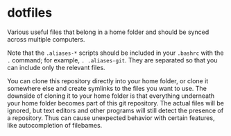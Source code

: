 # dotfiles
Various useful files that belong in a home folder and should be synced across multiple computers.

Note that the `.aliases-*` scripts should be included in your `.bashrc` with the `.` command; for example, `. .aliases-git`. They are separated so that you can include only the relevant files.

You can clone this repository directly into your home folder, or clone it somewhere else and create symlinks to the files you want to use. The downside of cloning it to your home folder is that everything underneath your home folder becomes part of this git repository. The actual files will be ignored, but text editors and other programs will still detect the presence of a repository. Thus can cause unexpected behavior with certain features, like autocompletion of filebames.
